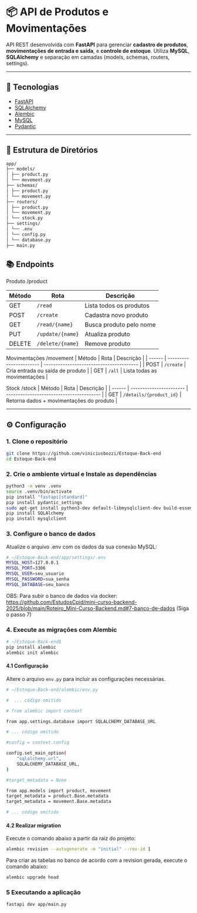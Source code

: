 # 📦 API de Produtos e Movimentações

API REST desenvolvida com **FastAPI** para gerenciar **cadastro de produtos**, **movimentações de entrada e saída**, e **controle de estoque**. Utiliza **MySQL**, **SQLAlchemy** e separação em camadas (models, schemas, routers, settings).

---

## 🚀 Tecnologias

- [FastAPI](https://fastapi.tiangolo.com/)
- [SQLAlchemy](https://www.sqlalchemy.org/)
- [Alembic](https://alembic.sqlalchemy.org/)
- [MySQL](https://www.mysql.com/)
- [Pydantic](https://docs.pydantic.dev/)

---

## 📁 Estrutura de Diretórios

```bash
app/
├── models/
│ ├── product.py
│ └── movement.py
├── schemas/
│ ├── product.py
│ └── movement.py
├── routers/
│ ├── product.py
│ └── movement.py
│ └── stock.py
├── settings/
│ └── .env
│ └── config.py
│ └── database.py
├── main.py
```


## 📚 Endpoints

Produto /product

| Método | Rota             | Descrição               |
| ------ | ---------------- | ----------------------- |
| GET    | `/read`          | Lista todos os produtos |
| POST   | `/create`        | Cadastra novo produto   |
| GET    | `/read/{name}`   | Busca produto pelo nome |
| PUT    | `/update/{name}` | Atualiza produto        |
| DELETE | `/delete/{name}` | Remove produto          |


Movimentações /movement
| Método | Rota                    | Descrição                                |
| ------ | ----------------------- | ---------------------------------------- |
| POST   | `/create`               | Cria entrada ou saída de produto         |
| GET    | `/all`                  | Lista todas as movimentações             |


Stock /stock
| Método | Rota                    | Descrição                                |
| ------ | ----------------------- | ---------------------------------------- |
| GET    | `/details/{product_id}` | Retorna dados + movimentações do produto |


---

## ⚙️ Configuração

### 1. Clone o repositório

```bash
git clone https://github.com/viniciusbozzi/Estoque-Back-end
cd Estoque-Back-end
```

### 2. Crie o ambiente virtual e Instale as dependências
```bash
python3 -m venv .venv
source .venv/bin/activate
pip install "fastapi[standard]"
pip install pydantic_settings
sudo apt-get install python3-dev default-libmysqlclient-dev build-essential pkg-config
pip install SQLAlchemy
pip install mysqlclient
```

### 3. Configure o banco de dados
Atualize o arquivo .env com os dados da sua conexão MySQL:

```bash
# ~/Estoque-Back-end/app/settings/.env
MYSQL_HOST=127.0.0.1
MYSQL_PORT=3306
MYSQL_USER=seu_usuario
MYSQL_PASSWORD=sua_senha
MYSQL_DATABASE=seu_banco
```

OBS: Para subir o banco de dados via docker: https://github.com/EstudosCpid/mini-curso-backend-2025/blob/main/Roteiro_Mini-Curso-Backend.md#7-banco-de-dados (Siga o passo 7)


### 4. Execute as migrações com Alembic
```bash
# ~/Estoque-Back-end$
pip install alembic
alembic init alembic
```

#### 4.1 Configuração

Altere o arquivo `env.py` para incluir as configurações necessárias.

```bash
# ~/Estoque-Back-end/alembic/env.py

#  ... código omitido

# from alembic import context

from app.settings.database import SQLALCHEMY_DATABASE_URL

# ... código omitido 

#config = context.config

config.set_main_option(
    "sqlalchemy.url",
    SQLALCHEMY_DATABASE_URL,
)

#target_metadata = None

from app.models import product, movement 
target_metadata = product.Base.metadata
target_metadata = movement.Base.metadata

# ... código omitido 
```

#### 4.2 Realizar migration

Execute o comando abaixo a partir da raiz do projeto:

```bash
alembic revision --autogenerate -m "initial" --rev-id 1
```

Para criar as tabelas no banco de acordo com a revision gerada, execute o comando abaixo:
```bash
alembic upgrade head
```

### 5 Executando a aplicação
```bash
fastapi dev app/main.py
```